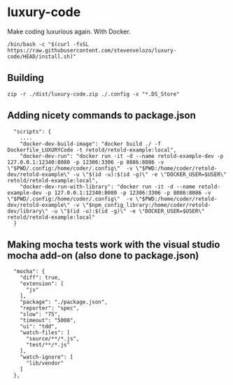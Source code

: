 # luxury-code
Make coding luxurious again.  With Docker.

```
/bin/bash -c "$(curl -fsSL https://raw.githubusercontent.com/stevenvelozo/luxury-code/HEAD/install.sh)"
```

## Building

```
zip -r ./dist/luxury-code.zip ./.config -x "*.DS_Store"
```

## Adding nicety commands to package.json

```
  "scripts": {
  	....
    "docker-dev-build-image": "docker build ./ -f Dockerfile_LUXURYCode -t retold/retold-example:local",
    "docker-dev-run": "docker run -it -d --name retold-example-dev -p 127.0.0.1:12340:8080 -p 12306:3306 -p 8086:8086 -v \"$PWD/.config:/home/coder/.config\"  -v \"$PWD:/home/coder/retold-dev/retold-example\" -u \"$(id -u):$(id -g)\" -e \"DOCKER_USER=$USER\" retold/retold-example:local",
    "docker-dev-run-with-library": "docker run -it -d --name retold-example-dev -p 127.0.0.1:12340:8080 -p 12306:3306 -p 8086:8086 -v \"$PWD/.config:/home/coder/.config\"  -v \"$PWD:/home/coder/retold-dev/retold-example\" -v \"$npm_config_library:/home/coder/retold-dev/library\" -u \"$(id -u):$(id -g)\" -e \"DOCKER_USER=$USER\" retold/retold-example:local"
  }
```

## Making mocha tests work with the visual studio mocha add-on (also done to package.json)
```
  "mocha": {
    "diff": true,
    "extension": [
      "js"
    ],
    "package": "./package.json",
    "reporter": "spec",
    "slow": "75",
    "timeout": "5000",
    "ui": "tdd",
    "watch-files": [
      "source/**/*.js",
      "test/**/*.js"
    ],
    "watch-ignore": [
      "lib/vendor"
    ]
  },
```
